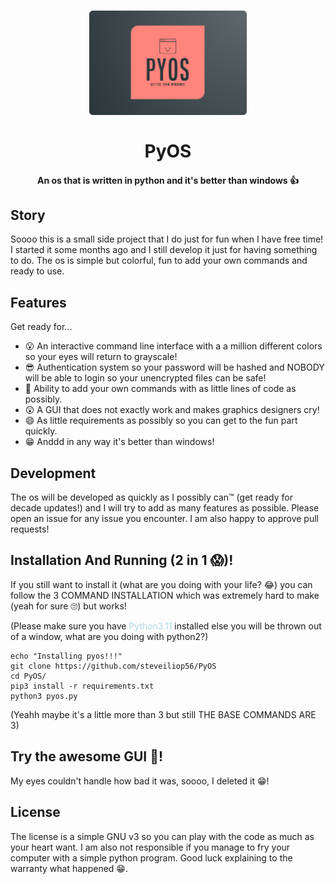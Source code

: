 <h1 align="center">
  <a href="https://github.com/steveiliop56/PyOS"><img src="logo.png" alt="A pythos os better than windows " height="50%" width="50%"></a>
  <br>
  <br>
  PyOS
  <br>
</h1>

<h4 align="center">An os that is written in python and it's better than windows 👍</h4>

## Story

Soooo this is a small side project that I do just for fun when I have free time! I started it some months ago and I still develop it just for having something to do. The os is simple but colorful, fun to add your own commands and ready to use.

## Features

Get ready for...

- 😮 An interactive command line interface with a a million different colors so your eyes will return to grayscale!
- 😎 Authentication system so your password will be hashed and NOBODY will be able to login so your unencrypted files can be safe!
- 🤑 Ability to add your own commands with as little lines of code as possibly.
- 😲 A GUI that does not exactly work and makes graphics designers cry!
- 😄 As little requirements as possibly so you can get to the fun part quickly.
- 😁 Anddd in any way it's better than windows!

## Development 

The os will be developed as quickly as I possibly can™ (get ready for decade updates!) and I will try to add as many features as possible. Please open an issue for any issue you encounter. I am also happy to approve pull requests!

## Installation And Running (2 in 1 😱)!

If you still want to install it (what are you doing with your life? 😂) you can follow the 3 COMMAND INSTALLATION which was extremely hard to make (yeah for sure 🙄) but works!

(Please make sure you have <span style="color:lightblue">Python3.11</span> installed else you will be thrown out of a window, what are you doing with python2?)

```shell
echo "Installing pyos!!!"
git clone https://github.com/steveiliop56/PyOS
cd PyOS/
pip3 install -r requirements.txt
python3 pyos.py
```

(Yeahh maybe it's a little more than 3 but still THE BASE COMMANDS ARE 3)

## Try the awesome GUI 🤩!

My eyes couldn't handle how bad it was, soooo, I deleted it 😁!

## License

The license is a simple GNU v3 so you can play with the code as much as your heart want. I am also not responsible if you manage to fry your computer with a simple python program. Good luck explaining to the warranty what happened 😁.